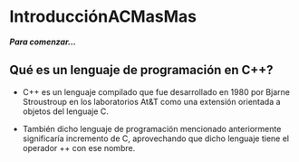 # IntroducciónACMasMas

**_Para comenzar..._**

## Qué es un lenguaje de programación en C++?

- C++ es un lenguaje compilado que fue desarrollado en 1980 por Bjarne Stroustroup en los laboratorios At&T como una extensión orientada a objetos del lenguaje C.

- También dicho lenguaje de programación mencionado anteriormente significaría incremento de C, aprovechando que dicho lenguaje tiene el operador ++ con ese nombre.
